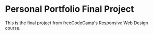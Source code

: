 # Personal Portfolio Final Project

This is the final project from freeCodeCamp's Responsive Web Design course.